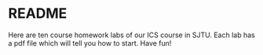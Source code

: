 # README

Here are ten course homework labs of our ICS course in SJTU.
Each lab has a pdf file which will tell you how to start.
Have fun!
